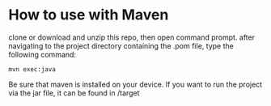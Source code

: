 # How to use with Maven
clone or download and unzip this repo, then open command prompt.
after navigating to the project directory containing the .pom file, type the following command:  
```
mvn exec:java
```
Be sure that maven is installed on your device. If you want to run the project via the jar file, it can be found in /target
